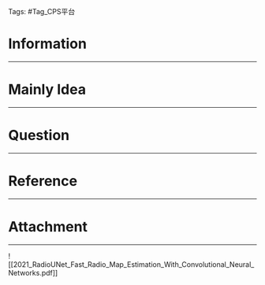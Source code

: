 Tags: #Tag_CPS平台 
# Information
---


# Mainly Idea
---


# Question
---


# Reference
---


# Attachment
---
![[2021_RadioUNet_Fast_Radio_Map_Estimation_With_Convolutional_Neural_Networks.pdf]]